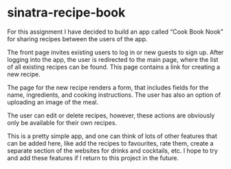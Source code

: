 # sinatra-recipe-book

For this assignment I have decided to build an app called “Cook Book Nook” for sharing recipes between the users of the app.

The front page invites existing users to log in or new guests to sign up. After logging into the app, the user is redirected to the main page, where the list of all existing recipes can be found. This page contains a link for creating a new recipe.

The page for the new recipe renders a form, that includes fields for the name, ingredients, and cooking instructions. The user has also an option of uploading an image of the meal.

The user can edit or delete recipes, however, these actions are obviously only be available for their own recipes.

This is a pretty simple app, and one can think of lots of other features that can be added here, like add the recipes to favourites, rate them, create a separate section of the websites for drinks and cocktails, etc. I hope to try and add these features if I return to this project in the future.